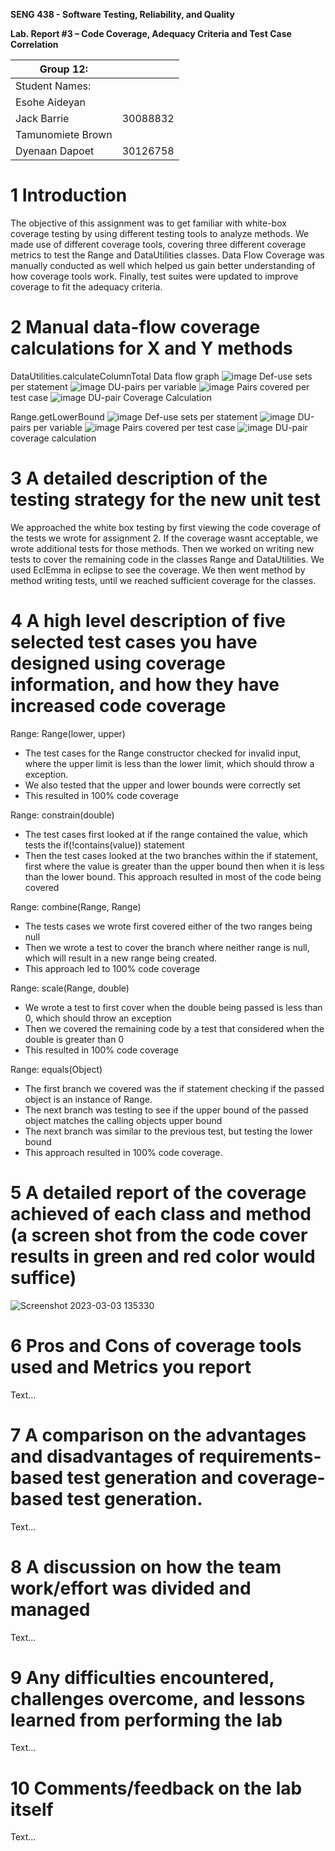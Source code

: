 **SENG 438 - Software Testing, Reliability, and Quality**

**Lab. Report #3 – Code Coverage, Adequacy Criteria and Test Case Correlation**

| Group 12:      |     |
| -------------- | --- |
| Student Names: |     |
|Esohe Aideyan       |     |
|Jack Barrie         |  30088832   |
|Tamunomiete Brown   |     |
|Dyenaan Dapoet      |  30126758   |

# 1 Introduction

The objective of this assignment was to get familiar with white-box coverage testing by using different testing tools to analyze methods. We made use of different coverage tools, covering three different coverage metrics to test the Range and DataUtilities classes. Data Flow Coverage was manually conducted as well which helped us gain better understanding of how coverage tools work. Finally, test suites were updated to improve coverage to fit the adequacy criteria.

# 2 Manual data-flow coverage calculations for X and Y methods
DataUtilities.calculateColumnTotal
Data flow graph
![image](https://user-images.githubusercontent.com/91904892/222872852-f039a4a5-6ff6-4cdb-aca1-caff56c7c2a1.png)
Def-use sets per statement
![image](https://user-images.githubusercontent.com/91904892/222872859-966709a8-4679-44cc-b5c7-5cc4ad3b2bde.png)
DU-pairs per variable
![image](https://user-images.githubusercontent.com/91904892/222872879-aaacdfc4-2e0e-457b-a341-c8f0fc66bb03.png)
Pairs covered per test case
![image](https://user-images.githubusercontent.com/91904892/222872892-e482b6c4-ddcc-4daf-af4d-98cdc7560e32.png)
DU-pair Coverage Calculation


Range.getLowerBound
![image](https://user-images.githubusercontent.com/91904892/222873322-1a804bea-d6d7-408f-85fa-3949686da5aa.png)
Def-use sets per statement
![image](https://user-images.githubusercontent.com/91904892/222873387-9e0ea014-b3ba-4791-af4f-c79841f5dfe2.png)
DU-pairs per variable
![image](https://user-images.githubusercontent.com/91904892/222873403-5fe56c0e-6af8-400e-8577-06ce89a61d22.png)
Pairs covered per test case
![image](https://user-images.githubusercontent.com/91904892/222873480-ee66292f-2755-4960-b295-b23627636185.png)
DU-pair coverage calculation



# 3 A detailed description of the testing strategy for the new unit test
We approached the white box testing by first viewing the code coverage of the tests we wrote for assignment 2. If the coverage wasnt acceptable, we wrote additional tests for those methods. Then we worked on writing new tests to cover the remaining code in the classes Range and DataUtilities. We used EclEmma in eclipse to see the coverage. We then went method by method writing tests, until we reached sufficient coverage for the classes.

# 4 A high level description of five selected test cases you have designed using coverage information, and how they have increased code coverage
Range: Range(lower, upper)
- The test cases for the Range constructor checked for invalid input, where the upper limit is less than the lower limit, which should throw a exception.
- We also tested that the upper and lower bounds were correctly set
- This resulted in 100% code coverage

Range: constrain(double)
- The test cases first looked at if the range contained the value, which tests the if(!contains(value)) statement
- Then the test cases looked at the two branches within the if statement, first where the value is greater than the upper bound then when it is less than the lower bound. This approach resulted in most of the code being covered

Range: combine(Range, Range)
- The tests cases we wrote first covered either of the two ranges being null
- Then we wrote a test to cover the branch where neither range is null, which will result in a new range being created.
- This approach led to 100% code coverage

Range: scale(Range, double)
- We wrote a test to first cover when the double being passed is less than 0, which should throw an exception
- Then we covered the remaining code by a test that considered when the double is greater than 0
- This resulted in 100% code coverage

Range: equals(Object)
- The first branch we covered was the if statement checking if the passed object is an instance of Range.
- The next branch was testing to see if the upper bound of the passed object matches the calling objects upper bound
- The next branch was similar to the previous test, but testing the lower bound
- This approach resulted in 100% code coverage.


# 5 A detailed report of the coverage achieved of each class and method (a screen shot from the code cover results in green and red color would suffice)
![Screenshot 2023-03-03 135330](https://user-images.githubusercontent.com/85323597/222856567-0f259f49-d16f-4a64-821f-fc64db85519e.png)

# 6 Pros and Cons of coverage tools used and Metrics you report

Text…

# 7 A comparison on the advantages and disadvantages of requirements-based test generation and coverage-based test generation.

Text…

# 8 A discussion on how the team work/effort was divided and managed

Text…

# 9 Any difficulties encountered, challenges overcome, and lessons learned from performing the lab

Text…

# 10 Comments/feedback on the lab itself

Text…
